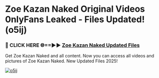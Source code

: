 # Zoe Kazan Naked Original Videos 0nlyFans Leaked - Files Updated! (o5ij)

<h3>🔴 CLICK HERE 🌐==►► <a href="https://tinyurl.com/up5wt9bj" rel="nofollow">Zoe Kazan Naked Updated Files</a></h3>

Get Zoe Kazan Naked and all content. Now you can access all videos and pictures of Zoe Kazan Naked. New Updated Files 2025!

[![o5ij](https://i.imgur.com/ABiUzMV.gif)](https://tinyurl.com/up5wt9bj)
